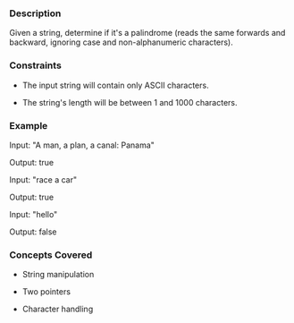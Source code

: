 ### Description

Given a string, determine if it's a palindrome (reads the same forwards and backward, ignoring case and non-alphanumeric characters).

### Constraints

- The input string will contain only ASCII characters.
- The string's length will be between 1 and 1000 characters.

### Example

Input:  "A man, a plan, a canal: Panama"
Output: true

Input: "race a car"
Output: true

Input: "hello"
Output: false

### Concepts Covered

- String manipulation
- Two pointers
- Character handling